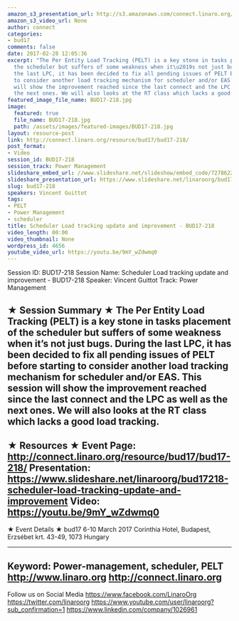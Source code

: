 ```yaml
---
amazon_s3_presentation_url: http://s3.amazonaws.com/connect.linaro.org/bud17/Presentations/BUD17-218%20-%20Scheduler%20Load%20tracking%20update%20and%20improvement.pdf
amazon_s3_video_url: None
author: connect
categories:
- bud17
comments: false
date: 2017-02-28 12:05:36
excerpt: "The Per Entity Load Tracking (PELT) is a key stone in tasks placement of
  the scheduler but suffers of some weakness when it\u2019s not just bugs. During
  the last LPC, it has been decided to fix all pending issues of PELT before starting
  to consider another load tracking mechanism for scheduler and/or EAS. This session
  will show the improvement reached since the last connect and the LPC as well as
  the next ones. We will also looks at the RT class which lacks a good load tracking."
featured_image_file_name: BUD17-218.jpg
image:
  featured: true
  file_name: BUD17-218.jpg
  path: /assets/images/featured-images/BUD17-218.jpg
layout: resource-post
link: http://connect.linaro.org/resource/bud17/bud17-218/
post_format:
- Video
session_id: BUD17-218
session_track: Power Management
slideshare_embed_url: //www.slideshare.net/slideshow/embed_code/72786221
slideshare_presentation_url: https://www.slideshare.net/linaroorg/bud17218-scheduler-load-tracking-update-and-improvement
slug: bud17-218
speakers: Vincent Guittot
tags:
- PELT
- Power Management
- scheduler
title: Scheduler Load tracking update and improvement - BUD17-218
video_length: 00:00
video_thumbnail: None
wordpress_id: 4656
youtube_video_url: https://youtu.be/9mY_wZdwmq0
---
```


Session ID: BUD17-218
Session Name: Scheduler Load tracking update and improvement - BUD17-218
Speaker: Vincent Guittot
Track: Power Management


★ Session Summary ★
The Per Entity Load Tracking (PELT) is a key stone in tasks placement of the scheduler but suffers of some weakness when it’s not just bugs. During the last LPC, it has been decided to fix all pending issues of PELT before starting to consider another load tracking mechanism for scheduler and/or EAS. This session will show the improvement reached since the last connect and the LPC as well as the next ones. We will also looks at the RT class which lacks a good load tracking.
---------------------------------------------------
★ Resources ★
Event Page: http://connect.linaro.org/resource/bud17/bud17-218/
Presentation: https://www.slideshare.net/linaroorg/bud17218-scheduler-load-tracking-update-and-improvement
Video: https://youtu.be/9mY_wZdwmq0
---------------------------------------------------

★ Event Details ★
bud17
6-10 March 2017
Corinthia Hotel, Budapest,
Erzsébet krt. 43-49,
1073 Hungary

---------------------------------------------------
Keyword: Power-management, scheduler, PELT
http://www.linaro.org
http://connect.linaro.org
---------------------------------------------------
Follow us on Social Media
https://www.facebook.com/LinaroOrg
https://twitter.com/linaroorg
https://www.youtube.com/user/linaroorg?sub_confirmation=1
https://www.linkedin.com/company/1026961